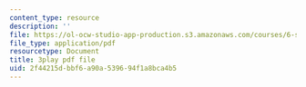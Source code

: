 ```yaml
---
content_type: resource
description: ''
file: https://ol-ocw-studio-app-production.s3.amazonaws.com/courses/6-s897-machine-learning-for-healthcare-spring-2019/2f44215dbbf6a90a539694f1a8bca4b5_PKCMH5KOcxQ.pdf
file_type: application/pdf
resourcetype: Document
title: 3play pdf file
uid: 2f44215d-bbf6-a90a-5396-94f1a8bca4b5
---
```

